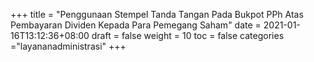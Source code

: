 +++
title = "Penggunaan Stempel Tanda Tangan Pada Bukpot PPh Atas Pembayaran Dividen Kepada Para Pemegang Saham"
date = 2021-01-16T13:12:36+08:00
draft = false
weight = 10
toc = false
categories ="layananadministrasi"
+++